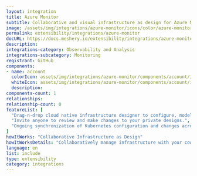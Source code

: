 ```yaml
---
layout: integration
title: Azure Monitor
subtitle: Collaborative and visual infrastructure as design for Azure Monitor
image: /assets/img/integrations/azure-monitor/icons/color/azure-monitor-color.svg
permalink: extensibility/integrations/azure-monitor
docURL: https://docs.meshery.io/extensibility/integrations/azure-monitor
description: 
integrations-category: Observability and Analysis
integrations-subcategory: Monitoring
registrant: GitHub
components: 
- name: account
  colorIcon: assets/img/integrations/azure-monitor/components/account/icons/color/account-color.svg
  whiteIcon: assets/img/integrations/azure-monitor/components/account/icons/white/account-white.svg
  description: 
components-count: 1
relationships: 
relationship-count: 0
featureList: [
  "Drag-n-drop cloud native infrastructure designer to configure, model, and deploy your workloads.",
  "Invite anyone to review and make changes to your private designs.",
  "Ongoing synchronization of Kubernetes configuration and changes across any number of clusters."
]
howItWorks: "Collaborative Infrastructure as Design"
howItWorksDetails: "Collaboratively manage infrastructure with your coworkers synchronously sharing the same designs."
language: en
list: include
type: extensibility
category: integrations
---
```

